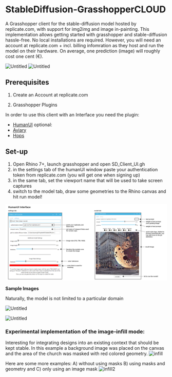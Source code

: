 # StableDiffusion-GrasshopperCLOUD
A Grasshopper client for the stable-diffusion model hosted by replicate.com, with support for img2img and image in-painting. This implementation allows getting started with grasshopper and stable-diffusion
hassle-free. No local installations are required. However, you will need an account at replicate.com + incl. billing infomration as they host and run the model on their hardware. On average, one prediction (image) will roughly cost one cent (€).


![Untitled](https://github.com/SerjoschDuering/Grasshopper-StableDiffusion/raw/main/images/Untitled.png)
![Untitled](https://github.com/SerjoschDuering/Grasshopper-StableDiffusion/raw/main/images/spcow.PNG)

## Prerequisites

1) Create an Account at replicate.com 

2) Grasshopper Plugins

In order to use this client with an Interface you need the plugin:
- [HumanUI](https://www.food4rhino.com/en/app/human-ui)
optional:
- [Aviary](https://www.food4rhino.com/en/app/aviary)
- [Hops](https://developer.rhino3d.com/guides/compute/hops-component/)


## Set-up

1. Open Rhino 7+, launch grasshopper and open SD_Client_UI.gh
2. in the settings tab of the humanUI window paste your authentication token from replicate.com (you will get one when signing up)
3. in the same tab, set the viewport name that will be used to take screen captures
4. switch to the model tab, draw some geometries to the Rhino canvas and hit run model!

![Untitled](https://github.com/SerjoschDuering/StableDiffusion-GrasshopperCLOUD/raw/main/docs/UIA.PNG)

**Sample Images** 

Naturally, the model is not limited to a particular domain

![Untitled](https://github.com/SerjoschDuering/Grasshopper-StableDiffusion/raw/main/images/Untitled%202.png)

![Untitled](https://github.com/SerjoschDuering/Grasshopper-StableDiffusion/raw/main/images/Untitled%203.png)

### Experimental implementation of the image-infill mode:
Interesting for integrating designs into an existing context that should be kept stable. In this example a background image was placed on the canvas and the area of the church was masked with red colored geometry. 
![infill](https://github.com/SerjoschDuering/StableDiffusion-Grasshopper/raw/main/docs/assets/grasshopper/infill.png)

Here are some more examples: A) without using masks B) using masks and geometry and C) only using an image mask
![infill2](https://github.com/SerjoschDuering/StableDiffusion-GrasshopperCLOUD/raw/main/docs/infillExamples.PNG)
